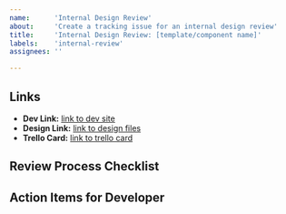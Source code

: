 ```yaml
---
name:      'Internal Design Review'
about:     'Create a tracking issue for an internal design review'
title:     'Internal Design Review: [template/component name]'
labels:    'internal-review'
assignees: ''

---
```


<!--
	Please fill out the following information as completely as possible.

	Please note the specific template/component in the Title above.

	Please delete anything that does not apply for you!

	Note: These comments won't show up when you submit the issue.
-->

## Links

- **Dev Link:** [link to dev site](#)
- **Design Link:** [link to design files](#)
- **Trello Card:** [link to trello card](#)

## Review Process Checklist 
<!-- (completed by reviewer) -->


## Action Items for Developer
<!-- (completed by developer) -->

